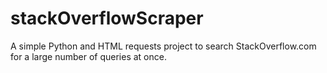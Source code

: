 # stackOverflowScraper
A simple Python and HTML requests project to search StackOverflow.com for a large number of queries at once.
